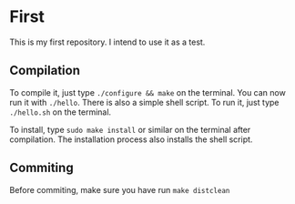 First
========

This is my first repository. I intend to use it as a test.

Compilation
------------
To compile it, just type `./configure && make` on the terminal. You can now run it with `./hello`.
There is also a simple shell script. To run it, just type `./hello.sh` on the terminal.

To install, type `sudo make install` or similar on the terminal after compilation.
The installation process also installs the shell script.

Commiting
---------
Before commiting, make sure you have run `make distclean`
